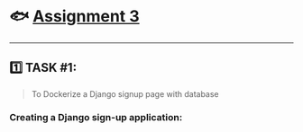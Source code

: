 # :fish: [Assignment 3](https://www.youtube.com/watch?v=HzGLd6q9AH0)
--------------------------------------------------
## :one: TASK #1:
> To Dockerize a Django signup page with database

### Creating a Django sign-up application:

